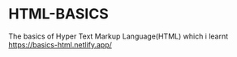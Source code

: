 # HTML-BASICS
The basics of Hyper Text Markup Language(HTML) which i learnt
https://basics-html.netlify.app/

